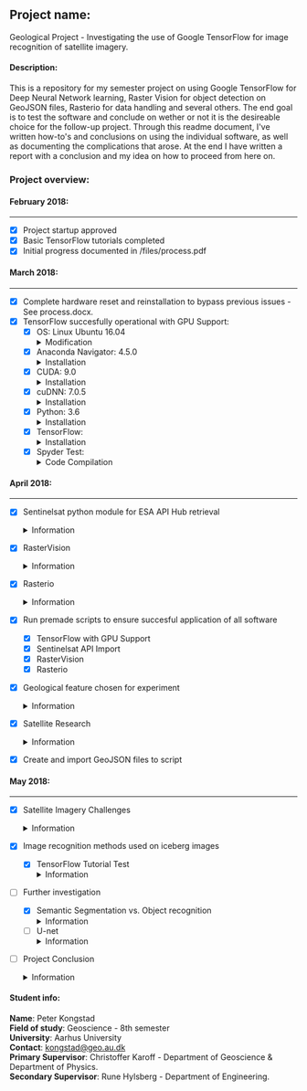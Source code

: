 ## Project name: ##
Geological Project - Investigating the use of Google TensorFlow for image recognition of satellite imagery.

#### Description: ####
This is a repository for my semester project on using Google TensorFlow for Deep Neural Network learning, Raster Vision for object detection on GeoJSON files, Rasterio for data handling and several others. The end goal is to test the software and conclude on wether or not it is the desireable choice for the follow-up project. Through this readme document, I've written how-to's and conclusions on using the individual software, as well as documenting the complications that arose. At the end I have written a report with a conclusion and my idea on how to proceed from here on.

### Project overview: ###

#### February 2018: ####
--------------------------------------------------------------
- [x] Project startup approved
- [x] Basic TensorFlow tutorials completed
- [x] Initial progress documented in /files/process.pdf

#### March 2018: ####
--------------------------------------------------------------
- [x] Complete hardware reset and reinstallation to bypass previous issues - See process.docx.
- [x] TensorFlow succesfully operational with GPU Support:
  - [x] OS: Linux Ubuntu 16.04
         <details>
         <summary>Modification</summary>
         <p>A slight modification in the Software & Updates panel is required. In the sub-menu <b>Additional drivers</b>, I had to disable the Ubuntu Nouveau display driver and instead opt for the program to the setting: <b>Using Nvidia binary - driver</b>. This makes sure that there is no driver conflict.</p>
         </details>
  - [x] Anaconda Navigator: 4.5.0
         <details>
         <summary>Installation</summary>
        <p>Anaconda Navigator was downloaded from <a href="https://www.anaconda.com/download/#linux">their website</a> and    thereafter updated to version 4.5.0 by using the navigator automatic updating platform.</p>
        </details>
  - [x] CUDA: 9.0
         <details>
        <summary>Installation</summary>
        <p>I've proceeded to the CUDA 9.0 website to download this specific version, as it should work better with this setup. I've downloaded CUDA 9.0 from <a href="https://developer.nvidia.com/cuda-90-download-archive?target_os=Linux&target_arch=x86_64&target_distro=Ubuntu&target_version=1604&target_type=deblocal">here</a>. I've chosen the Linux version, with x86_64, for Ubuntu 16.04 and the installer as a deb(local) type. Then I've launched the following terminal commands for download and correct installation<br> 
         <b>
         1. Set the directory to the folder with the downloaded CUDA file.<br>
         2. sudo dpkg -i cuda-repo-ubuntu1604-9-0-local_9.0.176-1_amd64.deb<br> 
         3. sudo apt-key add /var/cuda-repo-9-0-local/7fa2af80.pub<br> 
         4. sudo apt-get update<br> 
         5. sudo apt-get install cuda</b><br>
         I then proceed to the <a href="http://docs.nvidia.com/cuda/cuda-installation-guide-linux/index.html">CUDA installation documentation</a>, which states at point 7.1, that some actions must be taken after the installation before the CUDA Toolkit and Driver can be used.<br> The PATH variable needs to include /usr/local/cuda-9.1/bin, so to add this path to the PATH variable, the following command needs to be entered in the terminal window:<br>
         <b> export PATH=/usr/local/cuda-9.1/bin${PATH:+:${PATH}}</b> In addition, when using the runfile installation method, the LD_LIBRARY_PATH variable needs to contain /usr/local/cuda-9.1/lib64 on a 64-bit system.To change the environment variables for 64-bit operating systems, enter the following in a terminal window:<br>
         <b> export LD_LIBRARY_PATH=/usr/local/cuda-9.1/lib64\
           ${LD_LIBRARY_PATH:+:${LD_LIBRARY_PATH}}</b>
         </p>
         </details>
  - [x] cuDNN: 7.0.5
         <details>
         <summary>Installation</summary>
         <p>In order to download cuDNN, a Nvidia developer membership is required. This can freely be obtained by simply registrating on their website. I've done so and proceed to download the file at this <a href="https://developer.nvidia.com/rdp/cudnn-download">website</a>. The file I've used for this is the one labelled <a href="https://developer.nvidia.com/compute/machine-learning/cudnn/secure/v7.0.5/prod/9.0_20171129/Ubuntu16_04-x64/libcudnn7_7.0.5.15-1+cuda9.0_amd64">cuDNN v7.0.5 Runtime Library for Ubuntu16.04 (Deb)</a>. Once this file is downloaded. I double click it to initiate the software installer.</p>
         </details>
  - [x] Python: 3.6
        <details>
        <summary>Installation</summary>
        <p>I have installed python3.6 through Anaconda Navigator by creating a new  python environment in the Anaconda directory, to install TensorFlow into - which I named tensorflow. This was done by the using the command <b>"conda create -n tensorflow pip python=3.6" </b>. I then activate the newly created environment by typing <b>source activate tensorflow</b>. I then launch the Anaconda Navigator and install the Spyder editor in the tensorflow environment. With Anaconda now all set up, Tensorflow can be installed </p>
         </details>
  - [x] TensorFlow:
          <details>
         <summary>Installation</summary>
         <p>Now in order to install Tensorflow, I use the following terminal command to install the GPU supported version <b>pip install --ignore-installed --upgrade https: //storage.googleapis.c om/tensorflow/linux/gpu/tensorflow_gpu-1.6.0-cp36-cp36m-linux_x86_64.whl</b> Note that this is the correct TensorFlow for python 3.6, by its denomination cp36.</p>
         </details>
  - [x] Spyder Test:
          <details>
         <summary>Code Compilation</summary>
         <p>In order to test whether TensorFlow is sucessfully working, I now compile a short "Hello, TensorFlow" test as given <a href="https://www.tensorflow.org/install/install_linux#run_a_short_tensorflow_program">here</a>.<br>
            The code looks like this:<br>
            <i>#Python<br>
            import tensorflow as tf<br>
            hello = tf.constant('Hello, TensorFlow!')<br>
            sess = tf.Session()<br>
            print(sess.run(hello))<br>
            Which succesfully prints<br>
              'Hello, TensorFlow!'</i>
          </p>
         </details>
         
#### April 2018: ####
--------------------------------------------------------------
- [x] Sentinelsat python module for ESA API Hub retrieval
         <details>
         <summary>Information</summary>
         <p> This module enables an easy way of importing one or multiple images from ESA, based on a GeoJSON file. Essentially using https://geojson.io, one marks a polygon of the desired region. Then save it as a geoJSON file, which sentinelsat module in python can import and recognize. Details on Sentinelsat module can be found at: http://sentinelsat.readthedocs.io/en/stable/api.html
          </p>
         </details>
- [x] RasterVision
         <details>
         <summary>Information</summary>
         <p> This module is found at https://github.com/azavea/raster-vision. It is currently under development and expected to be released in Summer 2018. The goal is to train and run deep learning models of satellite imagery and being able to make object detection viable through the TensorFlow Object Detection API. The reason for using this deep learning library is, that this one can handle GeoTIFF files and annotations/predictions are represented in geospatial coordinates, using the previously mentioned GeoJSON files. Installation of this module has to be done manually and there are several dependencies and documents to be downloaded manually through their github site here: https://github.com/azavea/raster-vision/tree/develop/src/tf/object_detection. Required libraries besides TensorFlow and Jupyter notebook are, Protobuf 2.6
Pillow 1.0, lxml, tf Slim (which is included in the "tensorflow/models" checkout) and Matplotlib. The process is inadequately described and requires tinkering around and downloading their entire library. Later note: The PIL install doesn't work right unless activating the correct environment in the terminal and then proceeding to install image by pip install image. See the folder Files/jupyter-notebooks/ for a jupyter file of the object detection tutorial output. I've not authored this notebook, it's provided on the RasterVision github page. However, I did succesfully run it on my machine, indicating the install and object detection works as expected. 
          </p>
         </details>
- [x] Rasterio
         <details>
         <summary>Information</summary>
        Rasterio is a tool for importing large Geo imbedded satellite images and can be installed by following this link -https://rasterio.readthedocs.io/en/latest/installation.html. <p> 
  The module essentially allows for manipulation of the images. The RasterVision module is expecting to be able to provide this feature as well. But for the sake of exhausting all possibilities, I've tested this module on images imported through the Sentinelsat plugin. See the file rasterotest.py in the files section. I've created a notebook file that shows succesfully running the import from the Sentinel API module, straight into the Rasterio module where I decode the image and display it in it's varios bands. The notebook is found at /Files/jupyter-notebooks/RasterioTest.ipynb
         </details>
- [x] Run premade scripts to ensure succesful application of all software
    - [x] TensorFlow with GPU Support
    - [x] Sentinelsat API Import
    - [x] RasterVision
    - [x] Rasterio
- [x] Geological feature chosen for experiment
        <details>
        <summary>Information</summary> 
        So far this has proven to be slightly difficult. The region of choice has a lot of ice even though I choose the summer periods. The high albedo of the snow, makes the images appear extremely white. I'm working on culling the intensity. But essentially icebergs in the fjord is the target. I've come to discover that the region have a period of ca. 2.5 months from late july to mid october, where in the ice is at a minimum as well as the cloud cover. I've designated 15 days of perfect conditions.
        </details>
- [x] Satellite Research
        <details>
        <summary>Information</summary> 
        For this project there are two satellite series of primary interest. The Sentinel-1 satellites and the Sentinel-2 satellites. The Sentinel-1 satellites provide Synthetic Aperature Radar(SAR) images. Whilst the Sentinel-2 satellites are Multi Spectrum Imaging(MSI) satellites. Whilst S1 can provide height information, see through clouds and gather data without light. It is not desirable to use these maps for the testing purpose of the TensorFlow software in this part of the project. On the other hand, the S2 satellites provides 13 bands ranging from 443 nm and up to 2190 nm. This provides an array of tools for detection of several things such as biosphere, visible light, aerosols and much more. However for the sake of image recognition, band 2,3 and 4 - the RGB bands, will be used in this project. Its also of interest to note that the images comes at different processing levels. I have used the level 1C images here, as they are most suitable for the project. They include radiometric and geometric corrections, ortho-rectification and spatial registration on a global reference system. Also cloud and land/water masks are generated. For the follow-up project, the level-2A may be of more interest, as it comes with more processed masks and several outputs. More information about Level 1 and Level 2 processed images can be found here: https://sentinel.esa.int/web/sentinel/user-guides/sentinel-2-msi/processing-levels/level-2
        </details>
- [x] Create and import GeoJSON files to script


#### May 2018: ####
--------------------------------------------------------------
- [x] Satellite Imagery Challenges
        <details>
        <summary>Information</summary> 
        The initial technique of using the Sentinelsat API tool for image retrieval, seems to be undesirable at this point in time. There are three major hurdles in using this technique so far. 1) The immense file size of requesting 1 photo at a given location. In these zipped folders, there are all 13 bands, as well as several datafiles. This can easily produce file sizes above 1.3 gb. When in reality the desired product was an image at the size of 122 mb. 2) ESA throttles their servers download speed. Putting a 1.3 gb file download time to more than 30 minutes, at a very reasonable broadband connection (50/50 mbit). They are simply limiting the outgoing server speeds. 3) The images are often extremely bright as a product of the snow albedo. Image brightness can ofcourse be reduced. Conclusion: I suggest for this pilot project, that the focus is on getting the image recognition going, rather than dealing with image retrieval and editing technicalities. Hence I've concluded it is better to use their online sentinel hub website (EO Browser). The images I require can be loaded up in less than 10 seconds and several parameters can be defined. Such as format, with or without georeference, quality, coordinate system and band/layers. I've decided to proceed with this method. 15 images have been selected so far and can be found here /Files/images/. 
        </details>
- [x] Image recognition methods used on iceberg images
    - [x] TensorFlow Tutorial Test
            <details>
             <summary>Information</summary> 
             I've used the image classifier tutorial listed on the TensorFlow website and then applied their code to the retrieved satellite imagery. This is a simple test where only 1 image is chosen, then compared to a large online database. The trick here is for TensorFlow to categorise as much as possible, then listing the top 5 objects and how often the algorithm guessed it right - Actually the error % rate. Testing on several images, it was able to say that the image contained icebergs and seashores. However it also misclassified other objects as killer whales, geysers and a Newfoundland Dog. To the algorithms credit, it guessed the seashore wrong only 2 % of the time. I've uploaded a Jupyter Notebook about with a little more details. It can be found at /Files/jupyter-notebooks/TF_IR_tut.ipynb 
             </details>
- [ ] Further investigation   
    - [x] Semantic Segmentation vs. Object recognition
          <details>
          <summary>Information</summary> 
          For this project I've investigated both semantic segmentation and object recognition. For simplicity the object recognition seems at first to be the easiest method. By simply creating a bounding box around the ice in the images. However, for the follow-up project, it seems evident that the semantic segmentation is the way forward. This is due to the complexity of the follow up project. Whilst identifying 1 or 5 classes in a picture may be preferential in simplistic images. Working with large satellite imagery and trying to define small features, then pixelwise recognition may prove more fruitful. In comparision, visually, this means that when we want to detect an object, it will not be covered by a bounding box, but rather the entire object will be marked - pixel by pixel. <br>
Semantic segmentation works by understanding an image at the pixel level. Thus by assigning each pixel in an image to an object class. 
           </details>
    - [ ] U-net
          <details>
          <summary>Information</summary> 
          I've 
           </details>
- [ ] Project Conclusion
      <details>
      <summary>Information</summary> 
      I've 
      </details>


#### Student info: #####
<b>Name</b>: Peter Kongstad  
<b>Field of study</b>: Geoscience - 8th semester  
<b>University</b>: Aarhus University  
<b>Contact</b>: kongstad@geo.au.dk  
<b>Primary Supervisor</b>: Christoffer Karoff - Department of Geoscience & Department of Physics.  
<b>Secondary Supervisor</b>: Rune Hylsberg - Department of Engineering.  
